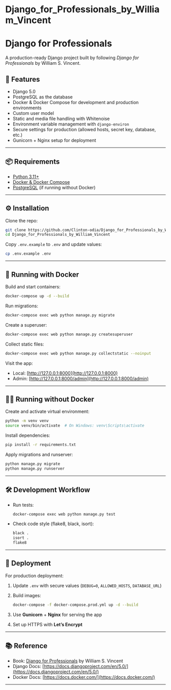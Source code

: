# Django_for_Professionals_by_William_Vincent

# Django for Professionals

A production-ready Django project built by following *Django for Professionals* by William S. Vincent.

## 🚀 Features

* Django 5.0
* PostgreSQL as the database
* Docker & Docker Compose for development and production environments
* Custom user model
* Static and media file handling with Whitenoise
* Environment variable management with `django-environ`
* Secure settings for production (allowed hosts, secret key, database, etc.)
* Gunicorn + Nginx setup for deployment

---

## 📦 Requirements

* [Python 3.11+](https://www.python.org/)
* [Docker & Docker Compose](https://docs.docker.com/)
* [PostgreSQL](https://www.postgresql.org/) (if running without Docker)

---

## ⚙️ Installation

Clone the repo:

```bash
git clone https://github.com/Clinton-odia/Django_for_Professionals_by_William_Vincent.git
cd Django_for_Professionals_by_William_Vincent
```

Copy `.env.example` to `.env` and update values:

```bash
cp .env.example .env
```

---

## 🐳 Running with Docker

Build and start containers:

```bash
docker-compose up -d --build
```

Run migrations:

```bash
docker-compose exec web python manage.py migrate
```

Create a superuser:

```bash
docker-compose exec web python manage.py createsuperuser
```

Collect static files:

```bash
docker-compose exec web python manage.py collectstatic --noinput
```

Visit the app:

* Local: [http://127.0.0.1:8000](http://127.0.0.1:8000)
* Admin: [http://127.0.0.1:8000/admin](http://127.0.0.1:8000/admin)

---

## 🧑‍💻 Running without Docker

Create and activate virtual environment:

```bash
python -m venv venv
source venv/bin/activate  # On Windows: venv\Scripts\activate
```

Install dependencies:

```bash
pip install -r requirements.txt
```

Apply migrations and runserver:

```bash
python manage.py migrate
python manage.py runserver
```

---

## 🛠️ Development Workflow

* Run tests:

  ```bash
  docker-compose exec web python manage.py test
  ```
* Check code style (flake8, black, isort):

  ```bash
  black .
  isort .
  flake8
  ```

---

## 🚀 Deployment

For production deployment:

1. Update `.env` with secure values (`DEBUG=0`, `ALLOWED_HOSTS`, `DATABASE_URL`)
2. Build images:

   ```bash
   docker-compose -f docker-compose.prod.yml up -d --build
   ```
3. Use **Gunicorn** + **Nginx** for serving the app
4. Set up HTTPS with **Let’s Encrypt**

---

## 📚 Reference

* Book: [Django for Professionals](https://djangoforprofessionals.com/) by William S. Vincent
* Django Docs: [https://docs.djangoproject.com/en/5.0/](https://docs.djangoproject.com/en/5.0/)
* Docker Docs: [https://docs.docker.com/](https://docs.docker.com/)

---
